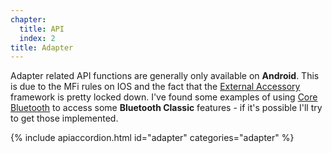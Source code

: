 ```yaml
---
chapter:
  title: API
  index: 2
title: Adapter
---
```


Adapter related API functions are generally only available on **Android**.  This is due to the MFi rules on IOS and the fact that the [External Accessory](https://developer.apple.com/documentation/externalaccessory) framework is pretty locked down.   I've found some examples of using [Core Bluetooth](https://developer.apple.com/documentation/corebluetooth) to access some **Bluetooth Classic** features - if it's possible I'll try to get those implemented.

{% include apiaccordion.html id="adapter" categories="adapter" %}
